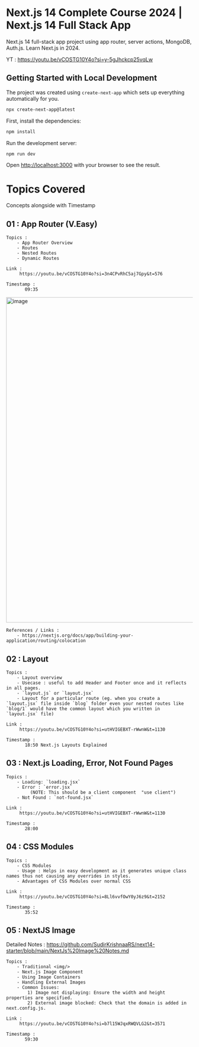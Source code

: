 # Next.js 14 Complete Course 2024 | Next.js 14 Full Stack App

Next.js 14 full-stack app project using app router, server actions, MongoDB, Auth.js. Learn Next.js in 2024.

YT : https://youtu.be/vCOSTG10Y4o?si=y-5gJhckcp25vqLw

## Getting Started with Local Development

The project was created using `create-next-app` which sets up everything automatically for you.

```bash
npx create-next-app@latest
```

First, install the dependencies:

```bash
npm install
```

Run the development server:

```bash
npm run dev
```

Open [http://localhost:3000](http://localhost:3000) with your browser to see the result.

# Topics Covered

Concepts alongside with Timestamp

## 01 : App Router (V.Easy)

    Topics :
        - App Router Overview
        - Routes
        - Nested Routes
        - Dynamic Routes

    Link :
         https://youtu.be/vCOSTG10Y4o?si=3n4CPvRhC5aj7Gpy&t=576

    Timestamp :
           09:35

<img width="879" alt="image" src="https://github.com/SudirKrishnaaRS/next14-starter/assets/67383465/4057e790-fdd2-4074-9e52-48cf4b5bbb96">

    References / Links :
        - https://nextjs.org/docs/app/building-your-application/routing/colocation

## 02 : Layout

    Topics :
        - Layout overview
        - Usecase : useful to add Header and Footer once and it reflects in all pages.
        - `layout.js` or `layout.jsx`
        - Layout for a particular route (eg. when you create a `layout.jsx` file inside `blog` folder even your nested routes like `blog/1` would have the common layout which you written in `layout.jsx` file)

    Link :
         https://youtu.be/vCOSTG10Y4o?si=utHVIGEBXT-rWwnW&t=1130

    Timestamp :
           18:50 Next.js Layouts Explained

## 03 : Next.js Loading, Error, Not Found Pages

    Topics :
        - Loading: `loading.jsx`
        - Error : `error.jsx`
             (NOTE: This should be a client component  "use client")
        - Not Found : `not-found.jsx`

    Link :
         https://youtu.be/vCOSTG10Y4o?si=utHVIGEBXT-rWwnW&t=1130

    Timestamp :
           28:00

## 04 : CSS Modules

    Topics :
        - CSS Modules
        - Usage : Helps in easy development as it generates unique class names thus not causing any overrides in styles.
        - Advantages of CSS Modules over normal CSS

    Link :
         https://youtu.be/vCOSTG10Y4o?si=8Ll6vvfOwY0yJ6z9&t=2152

    Timestamp :
           35:52

## 05 : NextJS Image

Detailed Notes : https://github.com/SudirKrishnaaRS/next14-starter/blob/main/NextJs%20Image%20Notes.md

    Topics :
        - Traditional <img/>
        - Next.js Image Component
        - Using Image Containers
        - Handling External Images
        - Common Issues:
            1) Image not displaying: Ensure the width and height properties are specified.
            2) External image blocked: Check that the domain is added in next.config.js.

    Link :
         https://youtu.be/vCOSTG10Y4o?si=b7l15WJqxRWQVLG2&t=3571

    Timestamp :
           59:30

